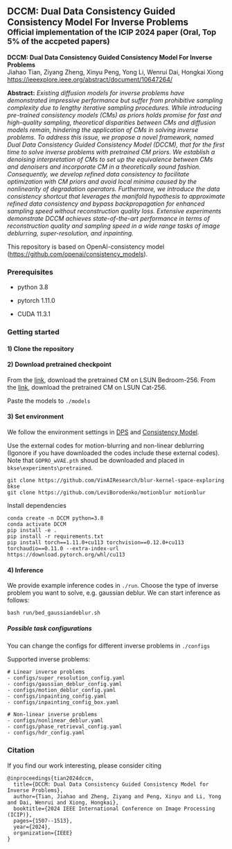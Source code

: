 ## DCCM: Dual Data Consistency Guided Consistency Model For Inverse Problems <br><sub>Official implementation of the ICIP 2024 paper (Oral, Top 5% of the accpeted papers)

**DCCM: Dual Data Consistency Guided Consistency Model For Inverse Problems** <br>
Jiahao Tian, Ziyang Zheng, Xinyu Peng, Yong Li, Wenrui Dai, Hongkai Xiong
https://ieeexplore.ieee.org/abstract/document/10647264/

**Abstract:** *Existing diffusion models for inverse problems have demonstrated impressive performance but suffer from prohibitive sampling complexity due to lengthy iterative sampling procedures. While introducing pre-trained consistency models (CMs) as priors holds promise for fast and high-quality sampling, theoretical disparities between CMs and diffusion models remain, hindering the application of CMs in solving inverse problems. To address this issue, we propose a novel framework, named Dual Data Consistency Guided Consistency Model (DCCM), that for the first time to solve inverse problems with pretrained CM priors. We establish a denoising interpretation of CMs to set up the equivalence between CMs and denoisers and incorporate CM in a theoretically sound fashion. Consequently, we develop refined data consistency to facilitate optimization with CM priors and avoid local minima caused by the nonlinearity of degradation operators. Furthermore, we introduce the data consistency shortcut that leverages the manifold hypothesis to approximate refined data consistency and bypass backpropagation for enhanced sampling speed without reconstruction quality loss. Extensive experiments demonstrate DCCM achieves state-of-the-art performance in terms of reconstruction quality and sampling speed in a wide range tasks of image deblurring, super-resolution, and inpainting.*

This repository is based on OpenAI-consistency model (https://github.com/openai/consistency_models).

### Prerequisites
- python 3.8

- pytorch 1.11.0

- CUDA 11.3.1

### Getting started 

#### 1) Clone the repository

#### 2) Download pretrained checkpoint
From the [link](https://openaipublic.blob.core.windows.net/consistency/cd_bedroom256_lpips.pt), download the pretrained CM on LSUN Bedroom-256.
From the [link](https://openaipublic.blob.core.windows.net/consistency/cd_cat256_lpips.pt), download the pretrained CM on LSUN Cat-256.

Paste the models to  ```./models```

#### 3) Set environment
We follow the environment settings in [DPS](https://github.com/DPS2022/diffusion-posterior-sampling) and [Consistency Model](https://github.com/openai/consistency_models).

Use the external codes for motion-blurring and non-linear deblurring (Igonore if you have downloaded the codes include these external codes). Note that ```GOPRO_wVAE.pth``` shoud be downloaded and placed in ```bkse\experiments\pretrained```.

```
git clone https://github.com/VinAIResearch/blur-kernel-space-exploring bkse
git clone https://github.com/LeviBorodenko/motionblur motionblur
```

Install dependencies

```
conda create -n DCCM python=3.8
conda activate DCCM
pip install -e .
pip install -r requirements.txt
pip install torch==1.11.0+cu113 torchvision==0.12.0+cu113 torchaudio==0.11.0 --extra-index-url https://download.pytorch.org/whl/cu113
```

#### 4) Inference
We provide example inference codes in ```./run```.
Choose the type of inverse problem you want to solve, e.g. gaussian deblur. We can start inference as follows:
```
bash run/bed_gaussiandeblur.sh
```
##### Possible task configurations
You can change the configs for different inverse problems in ```./configs```

Supported inverse problems:
```
# Linear inverse problems
- configs/super_resolution_config.yaml
- configs/gaussian_deblur_config.yaml
- configs/motion_deblur_config.yaml
- configs/inpainting_config.yaml
- configs/inpainting_config_box.yaml

# Non-linear inverse problems
- configs/nonlinear_deblur.yaml
- configs/phase_retrieval_config.yaml
- configs/hdr_config.yaml
```
### Citation
If you find our work interesting, please consider citing
```
@inproceedings{tian2024dccm,
  title={DCCM: Dual Data Consistency Guided Consistency Model for Inverse Problems},
  author={Tian, Jiahao and Zheng, Ziyang and Peng, Xinyu and Li, Yong and Dai, Wenrui and Xiong, Hongkai},
  booktitle={2024 IEEE International Conference on Image Processing (ICIP)},
  pages={1507--1513},
  year={2024},
  organization={IEEE}
}
```

